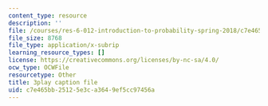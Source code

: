 ```yaml
---
content_type: resource
description: ''
file: /courses/res-6-012-introduction-to-probability-spring-2018/c7e465bb25125e3ca3649ef5cc97456a_RgGFvOpcQXY.vtt
file_size: 8768
file_type: application/x-subrip
learning_resource_types: []
license: https://creativecommons.org/licenses/by-nc-sa/4.0/
ocw_type: OCWFile
resourcetype: Other
title: 3play caption file
uid: c7e465bb-2512-5e3c-a364-9ef5cc97456a
---
```

